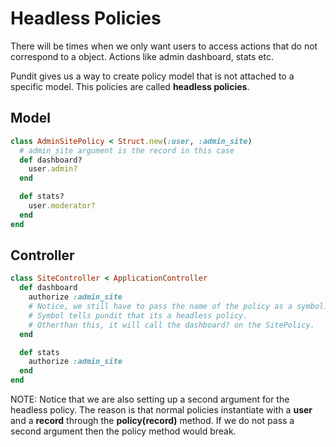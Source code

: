 
# Headless Policies
There will be times when we only want users to access actions that do not correspond to a object. Actions like admin dashboard, stats etc. 

Pundit gives us a way to create policy model that is not attached to a specific model. This policies are called **headless policies**.

## Model
```ruby
class AdminSitePolicy < Struct.new(:user, :admin_site)
  # admin_site argument is the record in this case
  def dashboard?
    user.admin?
  end

  def stats?
    user.moderator?
  end
end
```
## Controller
```ruby
class SiteController < ApplicationController
  def dashboard
    authorize :admin_site
    # Notice, we still have to pass the name of the policy as a symbol.
    # Symbol tells pundit that its a headless policy.
    # Otherthan this, it will call the dashboard? on the SitePolicy.
  end

  def stats
    authorize :admin_site
  end
end
```

NOTE: Notice that we are also setting up a second argument for the headless policy. The reason is that normal policies instantiate with a **user** and a **record** through the **policy(record)** method. If we do not pass a second argument then the policy method would break.
